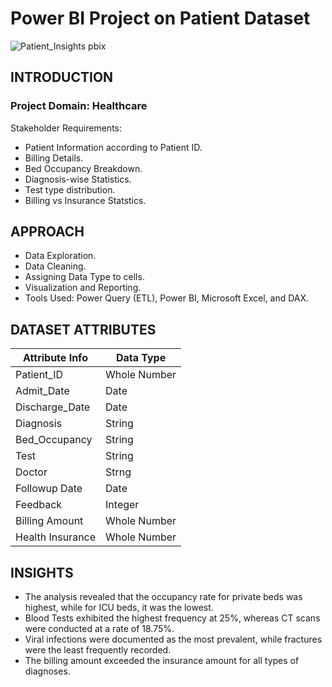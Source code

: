 # Power BI Project on Patient Dataset
![Patient_Insights pbix](https://github.com/thisacc-prateek/Patient_Insights/assets/90107841/19f9c102-f123-40cd-ad3a-4e29abe0d795)

## INTRODUCTION
### Project Domain: Healthcare
Stakeholder Requirements:
- Patient Information according to Patient ID.
- Billing Details.
- Bed Occupancy Breakdown.
- Diagnosis-wise Statistics.
- Test type distribution.
- Billing vs Insurance Statstics.

## APPROACH
- Data Exploration.
- Data Cleaning.
- Assigning Data Type to cells.
- Visualization and Reporting.
- Tools Used: Power Query (ETL), Power BI, Microsoft Excel, and DAX.

## DATASET ATTRIBUTES
Attribute Info | Data Type
-------------- | ---------
Patient_ID     | Whole Number  
Admit_Date     | Date
Discharge_Date | Date
Diagnosis      | String 
Bed_Occupancy  | String
Test           | String
Doctor         | Strng
Followup Date  | Date
Feedback       | Integer
Billing Amount | Whole Number
Health Insurance| Whole Number

## INSIGHTS
- The analysis revealed that the occupancy rate for private beds was highest, while for ICU beds, it was the lowest.
- Blood Tests exhibited the highest frequency at 25%, whereas CT scans were conducted at a rate of 18.75%.
- Viral infections were documented as the most prevalent, while fractures were the least frequently recorded.
- The billing amount exceeded the insurance amount for all types of diagnoses.
